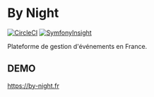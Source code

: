 # By Night 
[![CircleCI](https://circleci.com/gh/guillaume-sainthillier/ByNight.svg?style=svg)](https://circleci.com/gh/guillaume-sainthillier/ByNight)
[![SymfonyInsight](https://insight.symfony.com/projects/a11fedf7-0560-449b-bbfa-d38fe90a99ee/mini.svg)](https://insight.symfony.com/projects/a11fedf7-0560-449b-bbfa-d38fe90a99ee)

Plateforme de gestion d'événements en France.

## DEMO
https://by-night.fr
